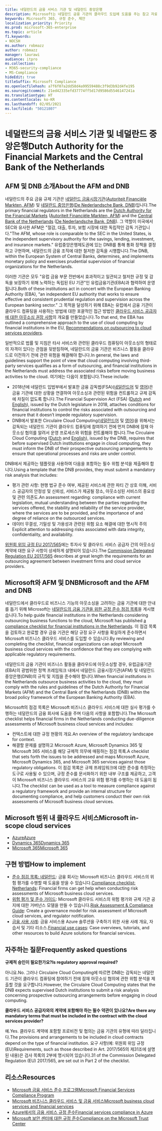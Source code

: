 ```yaml
---
title: 네덜란드의 금융 서비스 기관 및 네덜란드 중앙은행
description: Microsoft는 네덜란드 금융 기관의 클라우드 도입에 도움을 주는 참고 자료를 게시했습니다.
keywords: Microsoft 365, 규정 준수, 제안
localization_priority: Priority
ms.prod: microsoft-365-enterprise
ms.topic: article
f1.keywords:
- NOCSH
ms.author: robmazz
author: robmazz
manager: laurawi
audience: itpro
ms.collection:
- M365-security-compliance
- MS-Compliance
hideEdit: true
titleSuffix: Microsoft Compliance
ms.openlocfilehash: a7f6f07a2dd58d4a99559488c3f9d3b92d4fe195
ms.sourcegitcommit: 21ed42335efd37774ff5d17d9586d5546147241a
ms.translationtype: HT
ms.contentlocale: ko-KR
ms.lasthandoff: 02/05/2021
ms.locfileid: "50121807"
---
```

# <a name="dutch-authority-for-the-financial-markets-and-the-central-bank-of-the-netherlands"></a><span data-ttu-id="57097-104">네덜란드의 금융 서비스 기관 및 네덜란드 중앙은행</span><span class="sxs-lookup"><span data-stu-id="57097-104">Dutch Authority for the Financial Markets and the Central Bank of the Netherlands</span></span>

## <a name="about-the-afm-and-dnb"></a><span data-ttu-id="57097-105">AFM 및 DNB 소개</span><span class="sxs-lookup"><span data-stu-id="57097-105">About the AFM and DNB</span></span>

<span data-ttu-id="57097-106">네덜란드의 주요 금융 규제 기관은 [네덜란드 금융시장기관](https://afm.nl/en)([Autoriteit Financiële Markten, AFM](https://afm.nl/)) 및 [네덜란드 중앙은행](https://www.dnb.nl/en/home/index.jsp)([De Nederlandsche Bank, DNB](https://www.dnb.nl/home/))입니다.</span><span class="sxs-lookup"><span data-stu-id="57097-106">The primary financial regulators in the Netherlands are the [Dutch Authority for the Financial Markets](https://afm.nl/en) ([Autoriteit Financiële Markten, AFM](https://afm.nl/)) and the [Central Bank of the Netherlands](https://www.dnb.nl/en/home/index.jsp) ([De Nederlandsche Bank, DNB](https://www.dnb.nl/home/)).</span></span> <span data-ttu-id="57097-107">그 역할이 미국에서 SEC와 유사한 AFM은 "절감, 대출, 투자, 보험 시장에 대한 독립적인 감독 기관입니다."</span><span class="sxs-lookup"><span data-stu-id="57097-107">The AFM, whose role is comparable to the SEC in the United States, is the independent supervisory authority for the savings, lending, investment, and insurance markets.”</span></span> <span data-ttu-id="57097-108">유럽중앙은행제도권에 있는 DNB를 통해 통화 정책을 결정하고 구현하며, 네덜란드의 금융 조직에 대한 철저한 감독을 시행합니다.</span><span class="sxs-lookup"><span data-stu-id="57097-108">The DNB, within the European System of Central Banks, determines, and implements monetary policy and exercises prudential supervision of financial organizations for the Netherlands.</span></span>  
  
<span data-ttu-id="57097-109">이러한 기관은 모두 "유럽 금융 부문 전반에서 효과적이고 일관되고 철저한 규정 및 감독을 보장하기 위해 노력하는 독립된 EU 기관"인 유럽금융기관(EBA)과 협력하여 운영됩니다.</span><span class="sxs-lookup"><span data-stu-id="57097-109">Both of these institutions act in concert with the European Banking Authority (EBA), “an independent EU authority that works to ensure effective and consistent prudential regulation and supervision across the European banking sector.”</span></span> <span data-ttu-id="57097-110">그 목적을 달성하기 위해 EBA는 유럽에서 금융 기관이 클라우드 컴퓨팅을 사용하는 방법에 대한 포괄적인 접근 방법인 [클라우드 서비스 공급자에 대한 아웃소싱 권장 사항](https://eba.europa.eu/sites/default/documents/files/documents/10180/1848359/c1005743-567e-40fc-a995-d05fb93df5d1/Draft%20Recommendation%20on%20outsourcing%20to%20Cloud%20Service%20%20%28EBA-CP-2017-06%29.pdf )의 개요를 만들었습니다.</span><span class="sxs-lookup"><span data-stu-id="57097-110">To that end, the EBA has outlined a comprehensive approach to the use of cloud computing by financial institutions in the EU, [Recommendations on outsourcing to cloud services providers](https://eba.europa.eu/sites/default/documents/files/documents/10180/1848359/c1005743-567e-40fc-a995-d05fb93df5d1/Draft%20Recommendation%20on%20outsourcing%20to%20Cloud%20Service%20%20%28EBA-CP-2017-06%29.pdf ).</span></span>  
  
<span data-ttu-id="57097-111">일반적으로 법률 및 지침은 타사 서비스와 관련된 클라우드 컴퓨팅이 아웃소싱의 형태로의 자격이 있다는 관점을 뒷받침하며, 네덜란드의 금융 기관은 비즈니스 활동을 클라우드로 이전하기 전에 관련 위험을 해결해야 합니다.</span><span class="sxs-lookup"><span data-stu-id="57097-111">In general, the laws and guidelines support the point of view that cloud computing involving third-party services qualifies as a form of outsourcing, and financial institutions in the Netherlands must address the associated risks before moving business activities to the cloud.</span></span> <span data-ttu-id="57097-112">여기에는 다음이 포함됩니다.</span><span class="sxs-lookup"><span data-stu-id="57097-112">These include:</span></span>

- <span data-ttu-id="57097-113">2018년에 네덜란드 입법부에서 발표한 금융 감독법(FSA)([네덜란드어](https://wetten.overheid.nl/BWBR0020368/2018-02-09) 및 [영어](https://www.toezicht.dnb.nl/en/binaries/51-217291.pdf))은 금융 기관에 대한 상황을 연결하여 아웃소싱과 관련된 위험을 컨트롤하고 규제 감독에 차질이 없도록 합니다.</span><span class="sxs-lookup"><span data-stu-id="57097-113">The Financial Supervision Act (FSA) ([Dutch](https://wetten.overheid.nl/BWBR0020368/2018-02-09) and [English](https://www.toezicht.dnb.nl/en/binaries/51-217291.pdf)), issued by the Dutch legislature in 2018, attaches conditions for financial institutions to control the risks associated with outsourcing and ensure that it doesn’t impede regulatory supervision.</span></span>
- <span data-ttu-id="57097-114">DNB에서 발표한 Circulaire Cloud Computing([네덜란드어](https://www.toezicht.dnb.nl/binaries/50-224828.pdf) 및 [영어](https://www.toezicht.dnb.nl/en/binaries/51-224828.pdf))을 위해서는 감독되는 네덜란드 기관이 클라우드 컴퓨팅에 참여하기 전에 먼저 DNB에 잠재 아웃소싱 협의를 알려서 운영 프로세스와 위험을 컨트롤해야 합니다.</span><span class="sxs-lookup"><span data-stu-id="57097-114">The Circulaire Cloud Computing ([Dutch](https://www.toezicht.dnb.nl/binaries/50-224828.pdf) and [English](https://www.toezicht.dnb.nl/en/binaries/51-224828.pdf)), issued by the DNB, requires that before supervised Dutch institutions engage in cloud computing, they must inform the DNB of their prospective outsourcing arrangements to ensure that operational processes and risks are under control.</span></span>

<span data-ttu-id="57097-115">DNB에서 제공하는 템플릿을 사용하여 다음을 포함하는 필수 위험 분석을 제출해야 합니다.</span><span class="sxs-lookup"><span data-stu-id="57097-115">Using a template that the DNB provides, they must submit a mandatory risk analysis that includes:</span></span>

- <span data-ttu-id="57097-116">평가 관련 사항: 현행 법규 준수 여부, 제공된 서비스에 관한 파티 간 상호 이해, 서비스 공급자의 안정성 및 신뢰성, 서비스가 제공될 장소, 아웃소싱된 서비스의 중요성 및 관련 의존도.</span><span class="sxs-lookup"><span data-stu-id="57097-116">An assessment regarding: compliance with current legislation, mutual understanding between the parties regarding the services offered, the stability and reliability of the service provider, where the services are to be provided, and the importance of and degree of reliance on the outsourced services.</span></span>
- <span data-ttu-id="57097-117">데이터 무결성, 기밀성 및 가용성과 관련된 위험 요소 해결에 대한 명시적 주의</span><span class="sxs-lookup"><span data-stu-id="57097-117">Explicit attention to addressing risks associated with data integrity, confidentiality, and availability.</span></span>

<span data-ttu-id="57097-118">[위원회 위임 규정 EU 2017/565](https://eur-lex.europa.eu/legal-content/EN/TXT/?uri=CELEX:32017R0565)에는 투자사 및 클라우드 서비스 공급자 간의 아웃소싱 계약에 대한 요구 사항이 상세하게 설명되어 있습니다.</span><span class="sxs-lookup"><span data-stu-id="57097-118">The [Commission Delegated Regulation EU 2017/565](https://eur-lex.europa.eu/legal-content/EN/TXT/?uri=CELEX:32017R0565) describes at great length the requirements for an outsourcing agreement between investment firms and cloud service providers.</span></span>

## <a name="microsoft-and-the-afm-and-dnb"></a><span data-ttu-id="57097-119">Microsoft와 AFM 및 DNB</span><span class="sxs-lookup"><span data-stu-id="57097-119">Microsoft and the AFM and DNB</span></span>

<span data-ttu-id="57097-120">네덜란드에서 클라우드로 비즈니스 기능의 아웃소싱을 고려하는 금융 기관에 대한 안내를 돕기 위해 Microsoft는 [네덜란드의 금융 기관을 위한 규정 준수 점검 목록](https://aka.ms/FinServ-Guide-Netherlands)을 게시했습니다.</span><span class="sxs-lookup"><span data-stu-id="57097-120">To help guide financial institutions in the Netherlands considering outsourcing business functions to the cloud, Microsoft has published [a compliance checklist for financial institutions in the Netherlands](https://aka.ms/FinServ-Guide-Netherlands).</span></span> <span data-ttu-id="57097-121">이 점검 목록을 검토하고 완료할 경우 금융 기관은 해당 규정 요구 사항을 확실하게 준수하면서 Microsoft 비즈니스 클라우드 서비스를 도입할 수 있습니다.</span><span class="sxs-lookup"><span data-stu-id="57097-121">By reviewing and completing the checklist, financial organizations can adopt Microsoft business cloud services with the confidence that they are complying with applicable regulatory requirements.</span></span>  
  
<span data-ttu-id="57097-122">네덜란드의 금융 기관이 비즈니스 활동을 클라우드에 아웃소싱할 경우, 유럽금융기관(EBA)의 광범위한 정책 프레임워크 내에서 네덜란드 금융시장기관(AFM) 및 네덜란드 중앙은행(DNB)의 규칙 및 지침을 준수해야 합니다.</span><span class="sxs-lookup"><span data-stu-id="57097-122">When financial institutions in the Netherlands outsource business activities to the cloud, they must comply with the rules and guidelines of the Dutch Authority for Financial Markets (AFM) and the Central Bank of the Netherlands (DNB) within the broad policy framework of the European Banking Authority (EBA).</span></span>  
  
<span data-ttu-id="57097-123">Microsoft의 점검 목록은 Microsoft 비즈니스 클라우드 서비스에 대한 실사 평가를 수행하는 네덜란드의 금융 회사에 도움을 주며 다음의 사항을 포함합니다.</span><span class="sxs-lookup"><span data-stu-id="57097-123">The Microsoft checklist helps financial firms in the Netherlands conducting due-diligence assessments of Microsoft business cloud services and includes:</span></span>

- <span data-ttu-id="57097-124">컨텍스트에 대한 규정 현황의 개요.</span><span class="sxs-lookup"><span data-stu-id="57097-124">An overview of the regulatory landscape for context.</span></span>
- <span data-ttu-id="57097-125">해결할 문제를 설명하고 Microsoft Azure, Microsoft Dynamics 365 및 Microsoft 365 서비스를 해당 규제적 의무에 매핑하는 점검 목록.</span><span class="sxs-lookup"><span data-stu-id="57097-125">A checklist that sets forth the issues to be addressed and maps Microsoft Azure, Microsoft Dynamics 365, and Microsoft 365 services against those regulatory obligations.</span></span> <span data-ttu-id="57097-126">이 점검 목록은 규제 프레임워크에 대한 준수를 측정하는 도구로 사용될 수 있으며, 규정 준수를 문서화하기 위한 내부 구조를 제공하고, 고객이 Microsoft 비즈니스 클라우드 서비스의 고유 위험 평가를 수행하는 데 도움이 됩니다.</span><span class="sxs-lookup"><span data-stu-id="57097-126">The checklist can be used as a tool to measure compliance against a regulatory framework and provide an internal structure for documenting compliance, and help customers conduct their own risk assessments of Microsoft business cloud services.</span></span>

## <a name="microsoft-in-scope-cloud-services"></a><span data-ttu-id="57097-127">Microsoft 범위 내 클라우드 서비스</span><span class="sxs-lookup"><span data-stu-id="57097-127">Microsoft in-scope cloud services</span></span>

- [<span data-ttu-id="57097-128">Azure</span><span class="sxs-lookup"><span data-stu-id="57097-128">Azure</span></span>](https://aka.ms/AzureCompliance)
- [<span data-ttu-id="57097-129">Dynamics 365</span><span class="sxs-lookup"><span data-stu-id="57097-129">Dynamics 365</span></span>](https://aka.ms/d365-compliance-list)
- [<span data-ttu-id="57097-130">Microsoft 365</span><span class="sxs-lookup"><span data-stu-id="57097-130">Microsoft 365</span></span>](https://aka.ms/o365-compliance-framework)

## <a name="how-to-implement"></a><span data-ttu-id="57097-131">구현 방법</span><span class="sxs-lookup"><span data-stu-id="57097-131">How to implement</span></span>

- <span data-ttu-id="57097-132">[준수 점검 목록: 네덜란드](https://aka.ms/FinServ-Guide-Netherlands): 금융 회사는 Microsoft 비즈니스 클라우드 서비스의 위험 평가를 수행할 때 도움을 받을 수 있습니다.</span><span class="sxs-lookup"><span data-stu-id="57097-132">[Compliance checklist: Netherlands](https://aka.ms/FinServ-Guide-Netherlands): Financial firms can get help when conducting risk assessments of Microsoft business cloud services.</span></span>
- <span data-ttu-id="57097-133">[위험 평가 및 준수 가이드](https://aka.ms/RiskGovernanceGuide): Microsoft 클라우드 서비스의 위험 평가와 규제 기관 공지에 대한 거버넌스 모델을 만들 수 있습니다.</span><span class="sxs-lookup"><span data-stu-id="57097-133">[Risk Assessment & Compliance Guide](https://aka.ms/RiskGovernanceGuide): Create a governance model for risk assessment of Microsoft cloud services, and regulator notification.</span></span>
- <span data-ttu-id="57097-134">[금융 사용 사례](/azure/industry/financial/): 금융 서비스용 Azure 솔루션을 구축하기 위한 사용 사례 개요, 자습서 및 기타 리소스.</span><span class="sxs-lookup"><span data-stu-id="57097-134">[Financial use cases](/azure/industry/financial/): Case overviews, tutorials, and other resources to build Azure solutions for financial services.</span></span>

## <a name="frequently-asked-questions"></a><span data-ttu-id="57097-135">자주하는 질문</span><span class="sxs-lookup"><span data-stu-id="57097-135">Frequently asked questions</span></span>

<span data-ttu-id="57097-136">**규제적 승인이 필요한가요?**</span><span class="sxs-lookup"><span data-stu-id="57097-136">**Is regulatory approval required?**</span></span>

<span data-ttu-id="57097-137">아니요.</span><span class="sxs-lookup"><span data-stu-id="57097-137">No.</span></span> <span data-ttu-id="57097-138">그러나 Circulaire Cloud Computing에 따르면 DNB는 감독되는 네덜란드 기관이 클라우드 컴퓨팅에 참여하기 전에 잠재 아웃소싱 협의에 관한 위험 분석을 제출할 것을 요구합니다.</span><span class="sxs-lookup"><span data-stu-id="57097-138">However, the Circulaire Cloud Computing states that the DNB expects supervised Dutch institutions to submit a risk analysis concerning prospective outsourcing arrangements before engaging in cloud computing.</span></span>

<span data-ttu-id="57097-139">**클라우드 서비스 공급자와의 계약에 포함해야 하는 필수 약관이 있나요?**</span><span class="sxs-lookup"><span data-stu-id="57097-139">**Are there any mandatory terms that must be included in the contract with the cloud services provider?**</span></span>

<span data-ttu-id="57097-140">예.</span><span class="sxs-lookup"><span data-stu-id="57097-140">Yes.</span></span> <span data-ttu-id="57097-141">클라우드 계약에 포함할 프로비전 및 협의는 금융 기관의 유형에 따라 달라집니다.</span><span class="sxs-lookup"><span data-stu-id="57097-141">The provisions and arrangements to be included in cloud contracts depend on the type of financial institution.</span></span> <span data-ttu-id="57097-142">요구 사항(예: 위원회 위임 규정(EU)</span><span class="sxs-lookup"><span data-stu-id="57097-142">Requirements, such as those described in Art.</span></span> <span data-ttu-id="57097-143">2017/565의 제31조에 설명된 내용)은 검사 목록의 2부에 명시되어 있습니다.</span><span class="sxs-lookup"><span data-stu-id="57097-143">31 of the Commission Delegated Regulation (EU) 2017/565, are set out in Part 2 of the checklist.</span></span>

## <a name="resources"></a><span data-ttu-id="57097-144">리소스</span><span class="sxs-lookup"><span data-stu-id="57097-144">Resources</span></span>

- [<span data-ttu-id="57097-145">Microsoft 금융 서비스 준수 프로그램</span><span class="sxs-lookup"><span data-stu-id="57097-145">Microsoft Financial Services Compliance Program</span></span>](https://aka.ms/FSCP-Print)
- [<span data-ttu-id="57097-146">Microsoft 비즈니스 클라우드 서비스 및 금융 서비스</span><span class="sxs-lookup"><span data-stu-id="57097-146">Microsoft business cloud services and financial services</span></span>](https://servicetrust.microsoft.com/viewpage/financialservicesoverview)
- [<span data-ttu-id="57097-147">Azure에서의 금융 서비스 규정 준수</span><span class="sxs-lookup"><span data-stu-id="57097-147">Financial services compliance in Azure</span></span>](https://azure.microsoft.com/resources/videos/azurecon-2015-financial-services-compliance-in-azure/)
- [<span data-ttu-id="57097-148">Microsoft 보안 센터에 대한 규정 준수</span><span class="sxs-lookup"><span data-stu-id="57097-148">Compliance on the Microsoft Trust Center</span></span>](https://www.microsoft.com/trust-center/compliance/compliance-overview)
